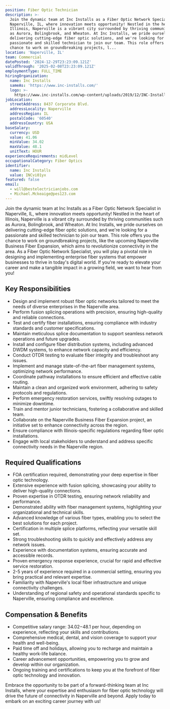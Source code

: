 ```yaml
---
position: Fiber Optic Technician
description: >-
  Join the dynamic team at Inc Installs as a Fiber Optic Network Specialist in
  Naperville, IL, where innovation meets opportunity! Nestled in the heart of
  Illinois, Naperville is a vibrant city surrounded by thriving communities such
  as Aurora, Bolingbrook, and Wheaton. At Inc Installs, we pride ourselves on
  delivering cutting-edge fiber optic solutions, and we're looking for a
  passionate and skilled technician to join our team. This role offers you the
  chance to work on groundbreaking projects, l...
location: 'Naperville, IL'
team: Commercial
datePosted: '2024-12-29T23:23:09.121Z'
validThrough: '2025-02-08T23:23:09.121Z'
employmentType: FULL_TIME
hiringOrganization:
  name: Inc Installs
  sameAs: 'https://www.inc-installs.com/'
  logo: >-
    https://www.inc-installs.com/wp-content/uploads/2019/12/INC-Installs-Web-Logo.png
jobLocation:
  streetAddress: 8437 Corporate Blvd.
  addressLocality: Naperville
  addressRegion: IL
  postalCode: '60540'
  addressCountry: USA
baseSalary:
  currency: USD
  value: 41.06
  minValue: 34.02
  maxValue: 48.1
  unitText: HOUR
experienceRequirements: midLevel
occupationalCategory: Fiber Optics
identifier:
  name: Inc Installs
  value: INCvi01yx
featured: false
email:
  - will@bestelectricianjobs.com
  - Michael.Mckeaige@pes123.com
---
```




Join the dynamic team at Inc Installs as a Fiber Optic Network Specialist in Naperville, IL, where innovation meets opportunity! Nestled in the heart of Illinois, Naperville is a vibrant city surrounded by thriving communities such as Aurora, Bolingbrook, and Wheaton. At Inc Installs, we pride ourselves on delivering cutting-edge fiber optic solutions, and we're looking for a passionate and skilled technician to join our team. This role offers you the chance to work on groundbreaking projects, like the upcoming Naperville Business Fiber Expansion, which aims to revolutionize connectivity in the area. As a Fiber Optic Network Specialist, you will play a pivotal role in designing and implementing enterprise fiber systems that empower businesses to thrive in today's digital world. If you're ready to elevate your career and make a tangible impact in a growing field, we want to hear from you!

## Key Responsibilities
- Design and implement robust fiber optic networks tailored to meet the needs of diverse enterprises in the Naperville area.
- Perform fusion splicing operations with precision, ensuring high-quality and reliable connections.
- Test and certify fiber installations, ensuring compliance with industry standards and customer specifications.
- Maintain meticulous splice documentation to support seamless network operations and future upgrades.
- Install and configure fiber distribution systems, including advanced DWDM systems, to enhance network capacity and efficiency.
- Conduct OTDR testing to evaluate fiber integrity and troubleshoot any issues.
- Implement and manage state-of-the-art fiber management systems, optimizing network performance.
- Coordinate pathway installations to ensure efficient and effective cable routing.
- Maintain a clean and organized work environment, adhering to safety protocols and regulations.
- Perform emergency restoration services, swiftly resolving outages to minimize downtime.
- Train and mentor junior technicians, fostering a collaborative and skilled team.
- Collaborate on the Naperville Business Fiber Expansion project, an initiative set to enhance connectivity across the region.
- Ensure compliance with Illinois-specific regulations regarding fiber optic installations.
- Engage with local stakeholders to understand and address specific connectivity needs in the Naperville region.

## Required Qualifications
- FOA certification required, demonstrating your deep expertise in fiber optic technology.
- Extensive experience with fusion splicing, showcasing your ability to deliver high-quality connections.
- Proven expertise in OTDR testing, ensuring network reliability and performance.
- Demonstrated ability with fiber management systems, highlighting your organizational and technical skills.
- Advanced knowledge of various fiber types, enabling you to select the best solutions for each project.
- Certification in multiple splice platforms, reflecting your versatile skill set.
- Strong troubleshooting skills to quickly and effectively address any network issues.
- Experience with documentation systems, ensuring accurate and accessible records.
- Proven emergency response experience, crucial for rapid and effective service restoration.
- 2-5 years of experience required in a commercial setting, ensuring you bring practical and relevant expertise.
- Familiarity with Naperville's local fiber infrastructure and unique connectivity challenges.
- Understanding of regional safety and operational standards specific to Naperville, ensuring compliance and excellence.

## Compensation & Benefits
- Competitive salary range: $34.02-$48.1 per hour, depending on experience, reflecting your skills and contributions.
- Comprehensive medical, dental, and vision coverage to support your health and well-being.
- Paid time off and holidays, allowing you to recharge and maintain a healthy work-life balance.
- Career advancement opportunities, empowering you to grow and develop within our organization.
- Ongoing training and certifications to keep you at the forefront of fiber optic technology and innovation.

Embrace the opportunity to be part of a forward-thinking team at Inc Installs, where your expertise and enthusiasm for fiber optic technology will drive the future of connectivity in Naperville and beyond. Apply today to embark on an exciting career journey with us!
